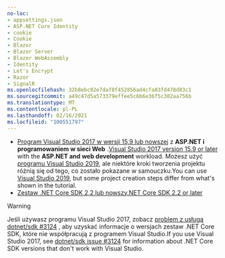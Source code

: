 ```yaml
---
no-loc:
- appsettings.json
- ASP.NET Core Identity
- cookie
- Cookie
- Blazor
- Blazor Server
- Blazor WebAssembly
- Identity
- Let's Encrypt
- Razor
- SignalR
ms.openlocfilehash: 32b8ebc92e7daf8f452856ad4cfa83fd478d83c1
ms.sourcegitcommit: a49c47d5a573379effee5c6b6e36f5c302aa756b
ms.translationtype: MT
ms.contentlocale: pl-PL
ms.lasthandoff: 02/16/2021
ms.locfileid: "100551797"
---
```

* <span data-ttu-id="30f71-101">[Program Visual Studio 2017 w wersji 15,9 lub nowszej](https://visualstudio.microsoft.com/downloads/) z **ASP.NET i programowaniem w sieci Web** .</span><span class="sxs-lookup"><span data-stu-id="30f71-101">[Visual Studio 2017 version 15.9 or later](https://visualstudio.microsoft.com/downloads/) with the **ASP.NET and web development** workload.</span></span> <span data-ttu-id="30f71-102">Możesz użyć [programu Visual Studio 2019](https://visualstudio.microsoft.com/downloads/?utm_medium=microsoft&utm_source=docs.microsoft.com&utm_campaign=inline+link&utm_content=download+vs2019), ale niektóre kroki tworzenia projektu różnią się od tego, co zostało pokazane w samouczku.</span><span class="sxs-lookup"><span data-stu-id="30f71-102">You can use [Visual Studio 2019](https://visualstudio.microsoft.com/downloads/?utm_medium=microsoft&utm_source=docs.microsoft.com&utm_campaign=inline+link&utm_content=download+vs2019), but some project creation steps differ from what's shown in the tutorial.</span></span>
* [<span data-ttu-id="30f71-103">Zestaw .NET Core SDK 2,2 lub nowszy</span><span class="sxs-lookup"><span data-stu-id="30f71-103">.NET Core SDK 2.2 or later</span></span>](https://dotnet.microsoft.com/download/dotnet-core)

> [!WARNING]
> <span data-ttu-id="30f71-104">Jeśli używasz programu Visual Studio 2017, zobacz [problem z usługą dotnet/sdk #3124](https://github.com/dotnet/sdk/issues/3124) , aby uzyskać informacje o wersjach zestaw .NET Core SDK, które nie współpracują z programem Visual Studio.</span><span class="sxs-lookup"><span data-stu-id="30f71-104">If you use Visual Studio 2017, see [dotnet/sdk issue #3124](https://github.com/dotnet/sdk/issues/3124) for information about .NET Core SDK versions that don't work with Visual Studio.</span></span>
